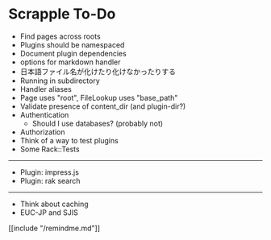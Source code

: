 Scrapple To-Do
==============

* Find pages across roots
* Plugins should be namespaced
* Document plugin dependencies
* options for markdown handler
* 日本語ファイル名が化けたり化けなかったりする
* Running in subdirectory
* Handler aliases
* Page uses "root", FileLookup uses "base_path"
* Validate presence of content_dir (and plugin-dir?)
* Authentication
    * Should I use databases? (probably not)
* Authorization
* Think of a way to test plugins
* Some Rack::Tests

----

* Plugin: impress.js
* Plugin: rak search

----

* Think about caching
* EUC-JP and SJIS

[[include "/remindme.md"]]
